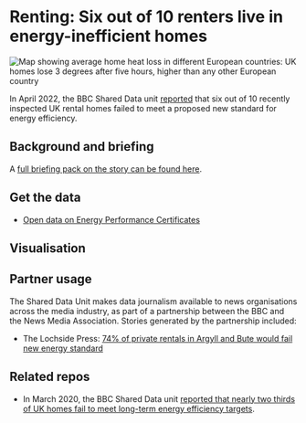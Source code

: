 # Renting: Six out of 10 renters live in energy-inefficient homes

![Map showing average home heat loss in different European countries: UK homes lose 3 degrees after five hours, higher than any other European country](https://ichef.bbci.co.uk/news/976/cpsprodpb/CBB3/production/_129274125_home_temperature_loss_map_v3_640-nc.png.webp)

In April 2022, the BBC Shared Data unit [reported](https://www.bbc.co.uk/news/newsbeat-65136313) that six out of 10 recently inspected UK rental homes failed to meet a proposed new standard for energy efficiency.

## Background and briefing

A [full briefing pack on the story can be found here](https://docs.google.com/document/d/15bqbvfRrsB4Wl65fzJNGQnNTf-jsUH_qthGZ1cUCPSw/edit#heading=h.eksa1piu3vo).

## Get the data

* [Open data on Energy Performance Certificates](https://epc.opendatacommunities.org)

## Visualisation



## Partner usage

The Shared Data Unit makes data journalism available to news organisations across the media industry, as part of a partnership between the BBC and the News Media Association. Stories generated by the partnership included:

* The Lochside Press: [74% of private rentals in Argyll and Bute would fail new energy standard](https://thelochsidepress.com/2023/04/06/74-of-private-rentals-in-argyll-and-bute-would-fail-new-energy-standard/)

## Related repos

* In March 2020, the BBC Shared Data unit [reported that nearly two thirds of UK homes fail to meet long-term energy efficiency targets](https://github.com/BBC-Data-Unit/energy-efficiency-of-homes).
